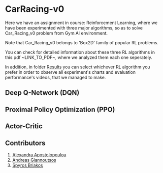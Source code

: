 # CarRacing-v0

Here we have an assignment in course: Reinforcement Learning, where we have been experimented with three major algorithms, so as to solve Car_Racing_v0 problem from Gym.AI environment. 

Note that Car_Racing_v0 belongs to 'Box2D' family of popular RL problems. 

You can check for detailed information about these three RL algorithms in this pdf ~LINK_TO_PDF~, where we analyzed them each one seperately. 

In addition, in folder [Results](https://github.com/spympr/car_racer_gym/tree/main/Results) you can select whichever RL algorithm you prefer in order to observe all experiment's charts and evaluation performance's videos, that we managed to make.

## Deep Q-Network (DQN)

## Proximal Policy Optimization (PPO)

## Actor-Critic


## Contributors
1. [Alexandra Apostolopoulou](https://github.com/alexaapo)
2. [Andreas Giannoutsos](https://github.com/AGiannoutsos)
3. [Spyros Briakos](https://github.com/spympr)

